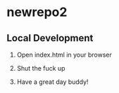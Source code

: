 # newrepo2


## Local Development

1. Open index.html in your browser

2. Shut the fuck up 

3. Have a great day buddy!